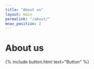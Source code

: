 ```yaml
---
title: "About us"
layout: main
permalink: "/about/"
mnav_position: 2
---
```


<h1>About us</h1>
{% include button.html text="Button" %}